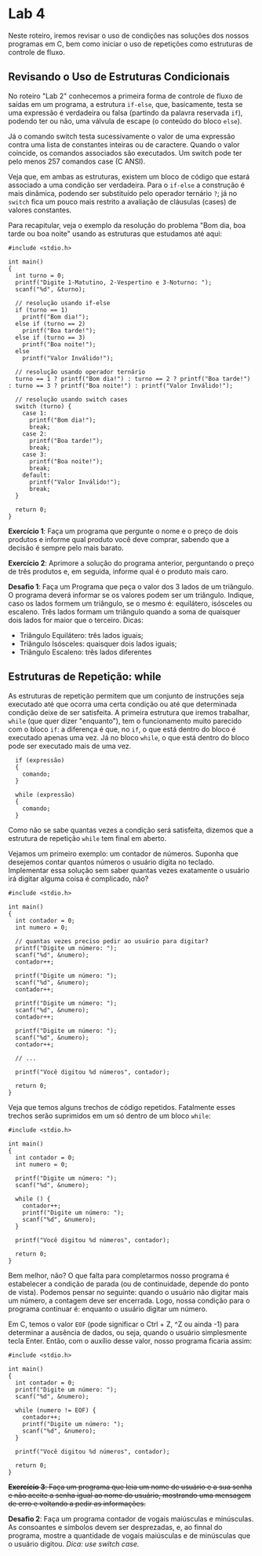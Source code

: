 # Lab 4

Neste roteiro, iremos revisar o uso de condições nas soluções dos nossos programas em C, bem como iniciar o uso de repetições como estruturas de controle de fluxo.

## Revisando o Uso de Estruturas Condicionais

No roteiro "Lab 2" conhecemos a primeira forma de controle de fluxo de saídas em um programa, a estrutura `if-else`, que, basicamente, testa se uma expressão é verdadeira ou falsa (partindo da palavra reservada `if`), podendo ter ou não, uma válvula de escape (o conteúdo do bloco `else`).

Já o comando switch testa sucessivamente o valor de uma expressão contra uma lista de constantes inteiras ou de caractere. Quando o valor coincide, os comandos associados são executados. Um switch pode ter pelo menos 257 comandos case (C ANSI).

Veja que, em ambas as estruturas, existem um bloco de código que estará associado a uma condição ser verdadeira. Para o `if-else` a construção é mais dinâmica, podendo ser substituído pelo operador ternário `?`; já no `switch` fica um pouco mais restrito a avaliação de cláusulas (cases) de valores constantes.

Para recapitular, veja o exemplo da resolução do problema "Bom dia, boa tarde ou boa noite" usando as estruturas que estudamos até aqui:

```
#include <stdio.h>

int main() 
{
  int turno = 0;
  printf("Digite 1-Matutino, 2-Vespertino e 3-Noturno: ");
  scanf("%d", &turno);

  // resolução usando if-else
  if (turno == 1)
    printf("Bom dia!");
  else if (turno == 2)
    printf("Boa tarde!");
  else if (turno == 3)
    printf("Boa noite!");
  else 
    printf("Valor Inválido!");

  // resolução usando operador ternário
  turno == 1 ? printf("Bom dia!") : turno == 2 ? printf("Boa tarde!") : turno == 3 ? printf("Boa noite!") : printf("Valor Inválido!");

  // resolução usando switch cases
  switch (turno) {
    case 1:
      printf("Bom dia!");
      break;
    case 2:
      printf("Boa tarde!");
      break;
    case 3:
      printf("Boa noite!");
      break;
    default:
      printf("Valor Inválido!");
      break;
  }

  return 0;
}
```

**Exercício 1**: Faça um programa que pergunte o nome e o preço de dois produtos e informe qual produto você deve comprar, sabendo que a decisão é sempre pelo mais barato.

**Exercício 2**: Aprimore a solução do programa anterior, perguntando o preço de três produtos e, em seguida, informe qual é o produto mais caro.

**Desafio 1**: Faça um Programa que peça o valor dos 3 lados de um triângulo. O programa deverá informar se os valores podem ser um triângulo. Indique, caso os lados formem um triângulo, se o mesmo é: equilátero, isósceles ou escaleno. Três lados formam um triângulo quando a soma de quaisquer dois lados for maior que o terceiro. Dicas:
- Triângulo Equilátero: três lados iguais;
- Triângulo Isósceles: quaisquer dois lados iguais;
- Triângulo Escaleno: três lados diferentes

## Estruturas de Repetição: while

As estruturas de repetição permitem que um conjunto de instruções seja executado até que ocorra uma certa condição ou até que determinada condição deixe de ser satisfeita. A primeira estrutura que iremos trabalhar, `while` (que quer dizer "enquanto"), tem o funcionamento muito parecido com o bloco `if`: a diferença é que, no `if`, o que está dentro do bloco é executado apenas uma vez. Já no bloco `while`, o que está dentro do bloco pode ser executado mais de uma vez.

```
  if (expressão) 
  {
    comando;
  } 

  while (expressão) 
  {
    comando;
  } 
```

Como não se sabe quantas vezes a condição será satisfeita, dizemos que a estrutura de repetição `while` tem final em aberto.

Vejamos um primeiro exemplo: um contador de números. Suponha que desejemos contar quantos números o usuário digita no teclado. Implementar essa solução sem saber quantas vezes exatamente o usuário irá digitar alguma coisa é complicado, não? 

```
#include <stdio.h>

int main() 
{
  int contador = 0;
  int numero = 0;

  // quantas vezes preciso pedir ao usuário para digitar? 
  printf("Digite um número: ");
  scanf("%d", &numero); 
  contador++;

  printf("Digite um número: ");
  scanf("%d", &numero); 
  contador++;

  printf("Digite um número: ");
  scanf("%d", &numero); 
  contador++;

  printf("Digite um número: ");
  scanf("%d", &numero);
  contador++;

  // ... 

  printf("Você digitou %d números", contador);
  
  return 0;
}
```

Veja que temos alguns trechos de código repetidos. Fatalmente esses trechos serão suprimidos em um só dentro de um bloco `while`: 

```
#include <stdio.h>

int main() 
{
  int contador = 0;
  int numero = 0;
  
  printf("Digite um número: ");
  scanf("%d", &numero); 

  while () {
    contador++;
    printf("Digite um número: ");
    scanf("%d", &numero); 
  }

  printf("Você digitou %d números", contador);
  
  return 0;
}
```

Bem melhor, não? O que falta para completarmos nosso programa é estabelecer a condição de parada (ou de continuidade, depende do ponto de vista). Podemos pensar no seguinte: quando o usuário não digitar mais um número, a contagem deve ser encerrada. Logo, nossa condição para o programa continuar é: enquanto o usuário digitar um número. 

Em C, temos o valor `EOF` (pode significar o Ctrl + Z, ^Z ou ainda -1) para determinar a ausência de dados, ou seja, quando o usuário simplesmente tecla Enter. Então, com o auxílio desse valor, nosso programa ficaria assim:

```
#include <stdio.h>

int main() 
{
  int contador = 0;
  printf("Digite um número: ");
  scanf("%d", &numero); 

  while (numero != EOF) {
    contador++;
    printf("Digite um número: ");
    scanf("%d", &numero); 
  }

  printf("Você digitou %d números", contador);
  
  return 0;
}
```

~~**Exercício 3**: Faça um programa que leia um nome de usuário e a sua senha e não aceite a senha igual ao nome do usuário, mostrando uma mensagem de erro e voltando a pedir as informações.~~

**Desafio 2**: Faça um programa contador de vogais maiúsculas e minúsculas. As consoantes e símbolos devem ser desprezadas, e, ao finnal do programa, mostre a quantidade de vogais maiúsculas e de minúsculas que o usuário digitou. _Dica: use switch case._ 
